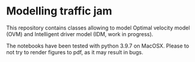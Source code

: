 # Modelling traffic jam

This repository contains classes allowing to model Optimal velocity model (OVM) and Intelligent driver model (IDM, work in progress).

The notebooks have been tested with python 3.9.7 on MacOSX. Please to not try to render figures to pdf, as it may result in bugs.
